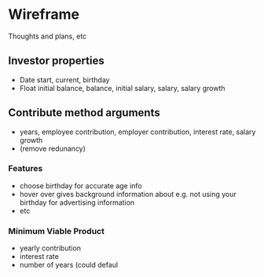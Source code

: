 # Wireframe

Thoughts and plans, etc

## Investor properties

* Date start, current, birthday
* Float initial balance, balance, initial salary, salary, salary growth

## Contribute method arguments

* years, employee contribution, employer contribution, interest rate, salary growth
* (remove redunancy)

### Features

* choose birthday for accurate age info 
* hover over gives background information about e.g. not using your birthday for advertising information
* etc

### Minimum Viable Product

* yearly contribution
* interest rate
* number of years (could defaul

